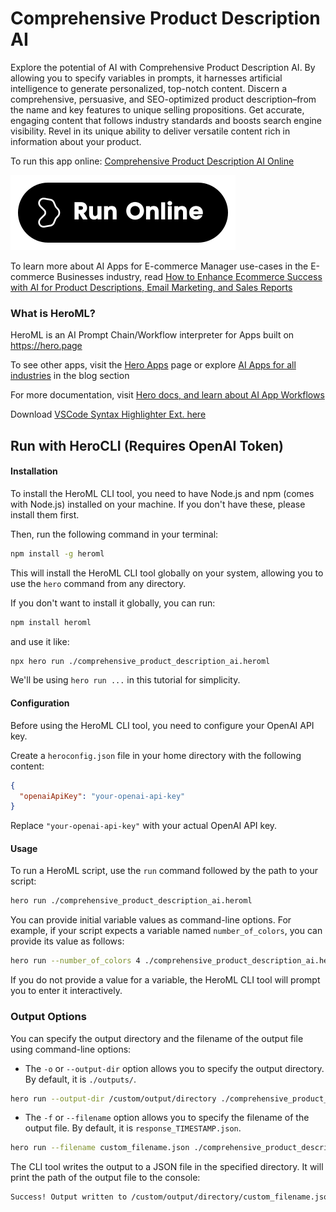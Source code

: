 # Comprehensive Product Description AI

Explore the potential of AI with Comprehensive Product Description AI. By allowing you to specify variables in prompts, it harnesses artificial intelligence to generate personalized, top-notch content. Discern a comprehensive, persuasive, and SEO-optimized product description–from the name and key features to unique selling propositions. Get accurate, engaging content that follows industry standards and boosts search engine visibility. Revel in its unique ability to deliver versatile content rich in information about your product.

To run this app online: [Comprehensive Product Description AI Online](https://hero.page/app/comprehensive-product-description-ai-ai-powered-seo-optimized-product-descriptions/1uzlLR6ZG1CBzWBW0IHf)

[![Run Comprehensive Product Description AI Online](/assets/run.svg)](https://hero.page/app/comprehensive-product-description-ai-ai-powered-seo-optimized-product-descriptions/1uzlLR6ZG1CBzWBW0IHf)

To learn more about AI Apps for E-commerce Manager use-cases in the E-commerce Businesses industry, read [How to Enhance Ecommerce Success with AI for Product Descriptions, Email Marketing, and Sales Reports](https://hero.page/blog/ai/e-commerce-businesses/how-to-enhance-ecommerce-success-with-ai-for-product-descriptions-email-marketing-and-sales-reports/170843)

### What is HeroML?
HeroML is an AI Prompt Chain/Workflow interpreter for Apps built on https://hero.page 

To see other apps, visit the [Hero Apps](https://hero.page/apps) page or explore [AI Apps for all industries](https://hero.page/blog) in the blog section

For more documentation, visit [Hero docs, and learn about AI App Workflows](https://hero.page/tutorials/introduction-to-heroml)

Download [VSCode Syntax Highlighter Ext. here](https://marketplace.visualstudio.com/items?itemName=hero-page.heroml)

## Run with HeroCLI (Requires OpenAI Token)

#### Installation

To install the HeroML CLI tool, you need to have Node.js and npm (comes with Node.js) installed on your machine. If you don't have these, please install them first. 

Then, run the following command in your terminal:

```bash
npm install -g heroml
```

This will install the HeroML CLI tool globally on your system, allowing you to use the `hero` command from any directory.

If you don't want to install it globally, you can run:

```bash
npm install heroml
```

and use it like:

```bash
npx hero run ./comprehensive_product_description_ai.heroml
```

We'll be using `hero run ...` in this tutorial for simplicity.

#### Configuration

Before using the HeroML CLI tool, you need to configure your OpenAI API key. 

Create a `heroconfig.json` file in your home directory with the following content:

```json
{
  "openaiApiKey": "your-openai-api-key"
}
```

Replace `"your-openai-api-key"` with your actual OpenAI API key.

#### Usage

To run a HeroML script, use the `run` command followed by the path to your script:

```bash
hero run ./comprehensive_product_description_ai.heroml
```

You can provide initial variable values as command-line options. For example, if your script expects a variable named `number_of_colors`, you can provide its value as follows:

```bash
hero run --number_of_colors 4 ./comprehensive_product_description_ai.heroml
```

If you do not provide a value for a variable, the HeroML CLI tool will prompt you to enter it interactively.

### Output Options

You can specify the output directory and the filename of the output file using command-line options:

- The `-o` or `--output-dir` option allows you to specify the output directory. By default, it is `./outputs/`.

```bash
hero run --output-dir /custom/output/directory ./comprehensive_product_description_ai.heroml
```

- The `-f` or `--filename` option allows you to specify the filename of the output file. By default, it is `response_TIMESTAMP.json`.

```bash
hero run --filename custom_filename.json ./comprehensive_product_description_ai.heroml
```

The CLI tool writes the output to a JSON file in the specified directory. It will print the path of the output file to the console:

```bash
Success! Output written to /custom/output/directory/custom_filename.json
```

